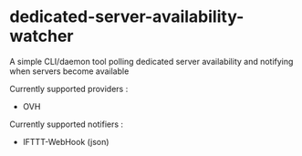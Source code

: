 # dedicated-server-availability-watcher

A simple CLI/daemon tool polling dedicated server availability and notifying when servers become available

Currently supported providers :

- OVH

Currently supported notifiers :

- IFTTT-WebHook (json)
